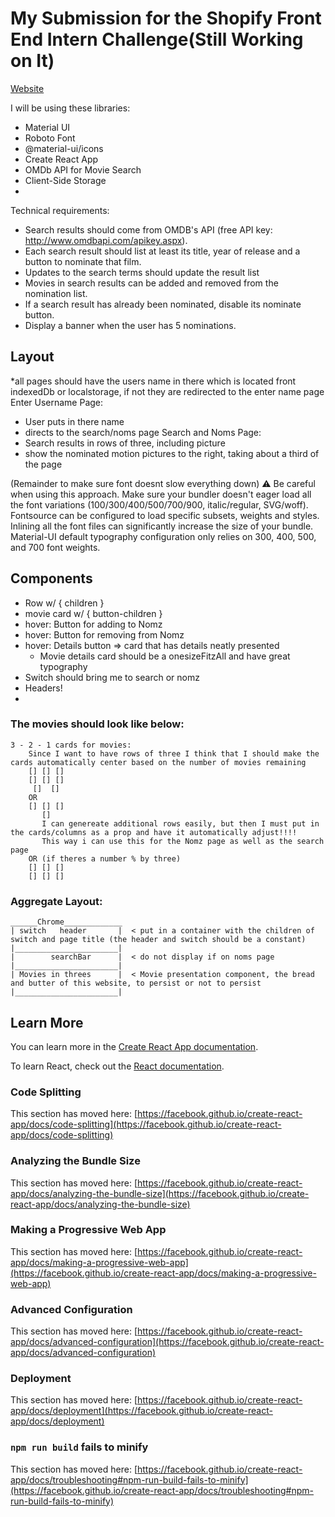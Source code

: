 # My Submission for the Shopify Front End Intern Challenge(Still Working on It)


[Website](https://chrscchrn.github.io/ShopifyFrontEnd/)


I will be using these libraries:
- Material UI
- Roboto Font
- @material-ui/icons
- Create React App
- OMDb API for Movie Search
- Client-Side Storage
- 

Technical requirements:
- Search results should come from OMDB's API (free API key: http://www.omdbapi.com/apikey.aspx).
- Each search result should list at least its title, year of release and a button to nominate that film.
- Updates to the search terms should update the result list
- Movies in search results can be added and removed from the nomination list.
- If a search result has already been nominated, disable its nominate button.
- Display a banner when the user has 5 nominations.

## Layout
 *all pages should have the users name in there which is located front indexedDb or localstorage, if not they are redirected to the enter name page
Enter Username Page:
- User puts in there name
- directs to the search/noms page
Search and Noms Page:
- Search results in rows of three, including picture
-  show the nominated motion pictures to the right, taking about a third of the page

(Remainder to make sure font doesnt slow everything down)
⚠️ Be careful when using this approach. Make sure your bundler doesn't eager load all the font variations (100/300/400/500/700/900, italic/regular, SVG/woff). Fontsource can be configured to load specific subsets, weights and styles. Inlining all the font files can significantly increase the size of your bundle. Material-UI default typography configuration only relies on 300, 400, 500, and 700 font weights.


## Components
- Row w/ { children }
- movie card w/ { button-children }
- hover: Button for adding to Nomz
- hover: Button for removing from Nomz 
- hover: Details button => card that has details neatly presented
    - Movie details card should be a onesizeFitzAll and have great typography
- Switch should bring me to search or nomz
- Headers!
- 

### The movies should look like below:
```
3 - 2 - 1 cards for movies: 
    Since I want to have rows of three I think that I should make the cards automatically center based on the number of movies remaining
    [] [] []
    [] [] []
     []  [] 
    OR
    [] [] []
       []
       I can genereate additional rows easily, but then I must put in the cards/columns as a prop and have it automatically adjust!!!!
       This way i can use this for the Nomz page as well as the search page
    OR (if theres a number % by three)
    [] [] []
    [] [] []
```

### Aggregate Layout:
```
______Chrome_____________
| switch   header       |  < put in a container with the children of switch and page title (the header and switch should be a constant)
|_______________________|
|        searchBar      |  < do not display if on noms page
|_______________________|
| Movies in threes      |  < Movie presentation component, the bread and butter of this website, to persist or not to persist
|_______________________|
```
## Learn More

You can learn more in the [Create React App documentation](https://facebook.github.io/create-react-app/docs/getting-started).

To learn React, check out the [React documentation](https://reactjs.org/).

### Code Splitting

This section has moved here: [https://facebook.github.io/create-react-app/docs/code-splitting](https://facebook.github.io/create-react-app/docs/code-splitting)

### Analyzing the Bundle Size

This section has moved here: [https://facebook.github.io/create-react-app/docs/analyzing-the-bundle-size](https://facebook.github.io/create-react-app/docs/analyzing-the-bundle-size)

### Making a Progressive Web App

This section has moved here: [https://facebook.github.io/create-react-app/docs/making-a-progressive-web-app](https://facebook.github.io/create-react-app/docs/making-a-progressive-web-app)

### Advanced Configuration

This section has moved here: [https://facebook.github.io/create-react-app/docs/advanced-configuration](https://facebook.github.io/create-react-app/docs/advanced-configuration)

### Deployment

This section has moved here: [https://facebook.github.io/create-react-app/docs/deployment](https://facebook.github.io/create-react-app/docs/deployment)

### `npm run build` fails to minify

This section has moved here: [https://facebook.github.io/create-react-app/docs/troubleshooting#npm-run-build-fails-to-minify](https://facebook.github.io/create-react-app/docs/troubleshooting#npm-run-build-fails-to-minify)
